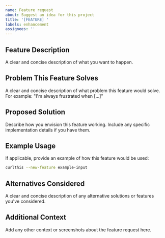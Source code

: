 ```yaml
---
name: Feature request
about: Suggest an idea for this project
title: '[FEATURE] '
labels: enhancement
assignees: ''
---
```


## Feature Description
A clear and concise description of what you want to happen.

## Problem This Feature Solves
A clear and concise description of what problem this feature would solve. For example: "I'm always frustrated when [...]"

## Proposed Solution
Describe how you envision this feature working. Include any specific implementation details if you have them.

## Example Usage
If applicable, provide an example of how this feature would be used:

```bash
curlthis --new-feature example-input
```

## Alternatives Considered
A clear and concise description of any alternative solutions or features you've considered.

## Additional Context
Add any other context or screenshots about the feature request here.
